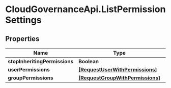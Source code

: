 # CloudGovernanceApi.ListPermissionSettings

## Properties

Name | Type | Description | Notes
------------ | ------------- | ------------- | -------------
**stopInheritingPermissions** | **Boolean** |  | [optional] 
**userPermissions** | [**[RequestUserWithPermissions]**](RequestUserWithPermissions.md) |  | [optional] 
**groupPermissions** | [**[RequestGroupWithPermissions]**](RequestGroupWithPermissions.md) |  | [optional] 


